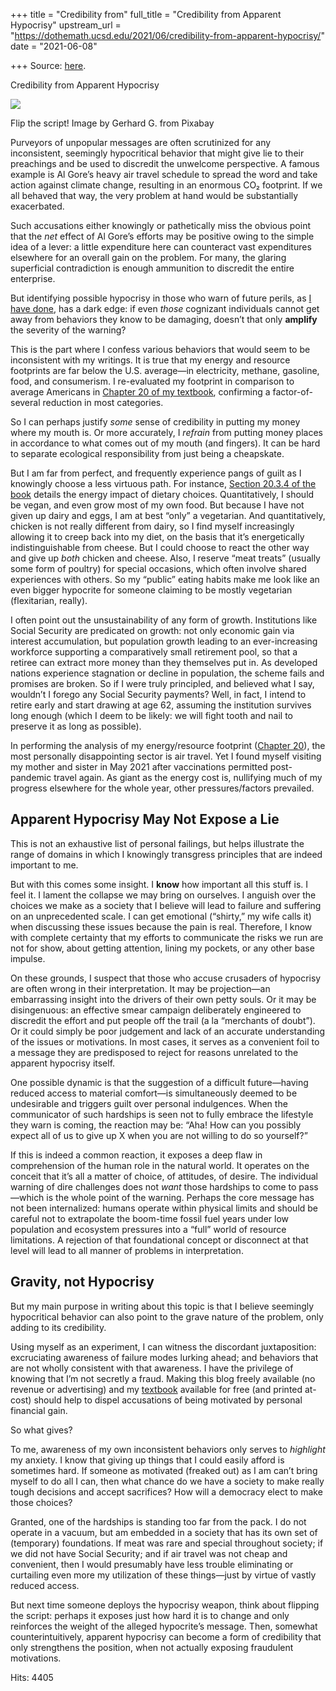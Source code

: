 +++
title = "Credibility from"
full_title = "Credibility from Apparent Hypocrisy"
upstream_url = "https://dothemath.ucsd.edu/2021/06/credibility-from-apparent-hypocrisy/"
date = "2021-06-08"

+++
Source: [here](https://dothemath.ucsd.edu/2021/06/credibility-from-apparent-hypocrisy/).

Credibility from Apparent Hypocrisy

[![](https://dothemath.ucsd.edu/wp-content/uploads/2021/06/flip-script-300x228.jpg)](https://dothemath.ucsd.edu/wp-content/uploads/2021/06/flip-script.jpg)

Flip the script! Image by Gerhard G. from Pixabay

Purveyors of unpopular messages are often scrutinized for any inconsistent, seemingly hypocritical behavior that might give lie to their preachings and be used to discredit the unwelcome perspective. A famous example is Al Gore’s heavy air travel schedule to spread the word and take action against climate change, resulting in an enormous CO₂ footprint. If we all behaved that way, the very problem at hand would be substantially exacerbated.

Such accusations either knowingly or pathetically miss the obvious point that the *net* effect of Al Gore’s efforts may be positive owing to the simple idea of a lever: a little expenditure here can counteract vast expenditures elsewhere for an overall gain on the problem. For many, the glaring superficial contradiction is enough ammunition to discredit the entire enterprise.

But identifying possible hypocrisy in those who warn of future perils, as [I have done](https://dothemath.ucsd.edu/2021/05/why-worry-about-collapse/), has a dark edge: if even *those* cognizant individuals cannot get away from behaviors they know to be damaging, doesn’t that only **amplify** the severity of the warning?

This is the part where I confess various behaviors that would seem to be inconsistent with my writings. It is true that my energy and resource footprints are far below the U.S. average—in electricity, methane, gasoline, food, and consumerism. I re-evaluated my footprint in comparison to average Americans in [Chapter 20 of my textbook](https://escholarship.org/uc/item/9js5291m#chapter.20), confirming a factor-of-several reduction in most categories.

So I can perhaps justify *some* sense of credibility in putting my money where my mouth is. Or more accurately, I *refrain* from putting money places in accordance to what comes out of my mouth (and fingers). It can be hard to separate ecological responsibility from just being a cheapskate.

But I am far from perfect, and frequently experience pangs of guilt as I knowingly choose a less virtuous path. For instance, [Section 20.3.4 of the book](https://escholarship.org/uc/item/9js5291m#subsection.20.3.4) details the energy impact of dietary choices. Quantitatively, I should be vegan, and even grow most of my own food. But because I have not given up dairy and eggs, I am at best “only” a vegetarian. And quantitatively, chicken is not really different from dairy, so I find myself increasingly allowing it to creep back into my diet, on the basis that it’s energetically indistinguishable from cheese. But I could choose to react the other way and give up *both* chicken and cheese. Also, I reserve “meat treats” (usually some form of poultry) for special occasions, which often involve shared experiences with others. So my “public” eating habits make me look like an even bigger hypocrite for someone claiming to be mostly vegetarian (flexitarian, really).

I often point out the unsustainability of any form of growth. Institutions like Social Security are predicated on growth: not only economic gain via interest accumulation, but population growth leading to an ever-increasing workforce supporting a comparatively small retirement pool, so that a retiree can extract more money than they themselves put in. As developed nations experience stagnation or decline in population, the scheme fails and promises are broken. So if I were truly principled, and believed what I say, wouldn’t I forego any Social Security payments? Well, in fact, I intend to retire early and start drawing at age 62, assuming the institution survives long enough (which I deem to be likely: we will fight tooth and nail to preserve it as long as possible).

In performing the analysis of my energy/resource footprint ([Chapter 20](https://escholarship.org/uc/item/9js5291m#chapter.20)), the most personally disappointing sector is air travel. Yet I found myself visiting my mother and sister in May 2021 after vaccinations permitted post-pandemic travel again. As giant as the energy cost is, nullifying much of my progress elsewhere for the whole year, other pressures/factors prevailed.

## Apparent Hypocrisy May Not Expose a Lie

This is not an exhaustive list of personal failings, but helps illustrate the range of domains in which I knowingly transgress principles that are indeed important to me.

But with this comes some insight. I **know** how important all this stuff is. I feel it. I lament the collapse we may bring on ourselves. I anguish over the choices we make as a society that I believe will lead to failure and suffering on an unprecedented scale. I can get emotional (“shirty,” my wife calls it) when discussing these issues because the pain is real. Therefore, I know with complete certainty that my efforts to communicate the risks we run are not for show, about getting attention, lining my pockets, or any other base impulse.

On these grounds, I suspect that those who accuse crusaders of hypocrisy are often wrong in their interpretation. It may be projection—an embarrassing insight into the drivers of their own petty souls. Or it may be disingenuous: an effective smear campaign deliberately engineered to discredit the effort and put people off the trail (a la “merchants of doubt”). Or it could simply be poor judgement and lack of an accurate understanding of the issues or motivations. In most cases, it serves as a convenient foil to a message they are predisposed to reject for reasons unrelated to the apparent hypocrisy itself.

One possible dynamic is that the suggestion of a difficult future—having reduced access to material comfort—is simultaneously deemed to be undesirable and triggers guilt over personal indulgences. When the communicator of such hardships is seen not to fully embrace the lifestyle they warn is coming, the reaction may be: “Aha! How can you possibly expect all of us to give up X when you are not willing to do so yourself?”

If this is indeed a common reaction, it exposes a deep flaw in comprehension of the human role in the natural world. It operates on the conceit that it’s all a matter of choice, of attitudes, of desire. The individual warning of dire challenges does not *want* those hardships to come to pass—which is the whole point of the warning. Perhaps the core message has not been internalized: humans operate within physical limits and should be careful not to extrapolate the boom-time fossil fuel years under low population and ecosystem pressures into a “full” world of resource limitations. A rejection of that foundational concept or disconnect at that level will lead to all manner of problems in interpretation.

## Gravity, not Hypocrisy

But my main purpose in writing about this topic is that I believe seemingly hypocritical behavior can also point to the grave nature of the problem, only adding to its credibility.

Using myself as an experiment, I can witness the discordant juxtaposition: excruciating awareness of failure modes lurking ahead; and behaviors that are not wholly consistent with that awareness. I have the privilege of knowing that I’m not secretly a fraud. Making this blog freely available (no revenue or advertising) and my [textbook](https://escholarship.org/uc/item/9js5291m) available for free (and printed at-cost) should help to dispel accusations of being motivated by personal financial gain.

So what gives?

To me, awareness of my own inconsistent behaviors only serves to *highlight* my anxiety. I know that giving up things that I could easily afford is sometimes hard. If someone as motivated (freaked out) as I am can’t bring myself to do all I can, then what chance do we have a society to make really tough decisions and accept sacrifices? How will a democracy elect to make those choices?

Granted, one of the hardships is standing too far from the pack. I do not operate in a vacuum, but am embedded in a society that has its own set of (temporary) foundations. If meat was rare and special throughout society; if we did not have Social Security; and if air travel was not cheap and convenient, then I would presumably have less trouble eliminating or curtailing even more my utilization of these things—just by virtue of vastly reduced access.

But next time someone deploys the hypocrisy weapon, think about flipping the script: perhaps it exposes just how hard it is to change and only reinforces the weight of the alleged hypocrite’s message. Then, somewhat counterintuitively, apparent hypocrisy can become a form of credibility that only strengthens the position, when not actually exposing fraudulent motivations.

Hits: 4405

[](https://www.addtoany.com/add_to/facebook?linkurl=https%3A%2F%2Fdothemath.ucsd.edu%2F2021%2F06%2Fcredibility-from-apparent-hypocrisy%2F&linkname=Credibility%20from%20Apparent%20Hypocrisy "Facebook")[](https://www.addtoany.com/add_to/twitter?linkurl=https%3A%2F%2Fdothemath.ucsd.edu%2F2021%2F06%2Fcredibility-from-apparent-hypocrisy%2F&linkname=Credibility%20from%20Apparent%20Hypocrisy "Twitter")[](https://www.addtoany.com/add_to/email?linkurl=https%3A%2F%2Fdothemath.ucsd.edu%2F2021%2F06%2Fcredibility-from-apparent-hypocrisy%2F&linkname=Credibility%20from%20Apparent%20Hypocrisy "Email")[](https://www.addtoany.com/share)
